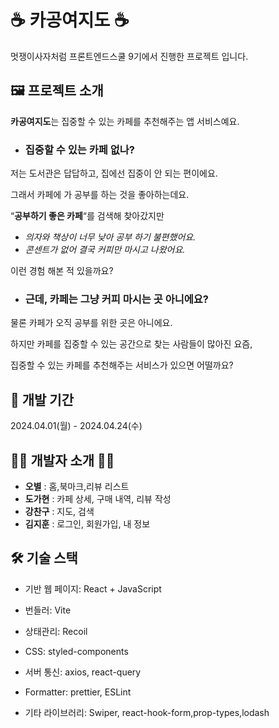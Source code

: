 # ☕ 카공여지도 ☕
멋쟁이사자처럼 프론트엔드스쿨 9기에서 진행한 프로젝트 입니다.

## 🖼 프로젝트 소개


**카공여지도**는 집중할 수 있는 카페를 추천해주는 앱 서비스예요. 

- ### 집중할 수 있는 카페 없나?

저는 도서관은 답답하고, 집에선 집중이 안 되는 편이에요.

그래서 카페에 가 공부를 하는 것을 좋아하는데요.

“**공부하기 좋은 카페**“를 검색해 찾아갔지만

- *의자와 책상이 너무 낮아 공부 하기 불편했어요.*
- *콘센트가 없어 결국 커피만 마시고 나왔어요.*

이런 경험 해본 적 있을까요?

- ### 근데, 카페는 그냥 커피 마시는 곳 아니에요?

물론 카페가 오직 공부를 위한 곳은 아니에요.

하지만 카페를 집중할 수 있는 공간으로 찾는 사람들이 많아진 요즘,

집중할 수 있는 카페를 추천해주는 서비스가 있으면 어떨까요?

## 📅 개발 기간
2024.04.01(월) - 2024.04.24(수)
## 👩‍💻 개발자 소개 👨‍💻

- **오별** : 홈,북마크,리뷰 리스트
- **도가현** : 카페 상세, 구매 내역, 리뷰 작성
- **강찬구** : 지도, 검색
- **김지훈** : 로그인, 회원가입, 내 정보
## 🛠 기술 스택
- 기반 웹 페이지: React + JavaScript

- 번들러: Vite

- 상태관리: Recoil

- CSS: styled-components

- 서버 통신: axios, react-query

- Formatter: prettier, ESLint

- 기타 라이브러리: Swiper, react-hook-form,prop-types,lodash
